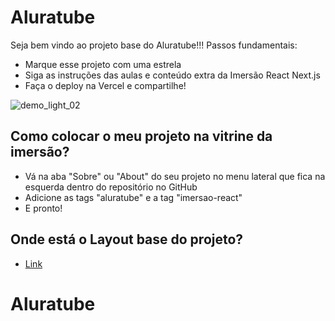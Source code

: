# Aluratube

Seja bem vindo ao projeto base do Aluratube!!! Passos fundamentais:
- Marque esse projeto com uma estrela
- Siga as instruções das aulas e conteúdo extra da Imersão React Next.js
- Faça o deploy na Vercel e compartilhe!

![demo_light_02](https://user-images.githubusercontent.com/13791385/200179084-1f71bc79-5348-4aa9-b7c8-2abc7fe63035.jpg)


## Como colocar o meu projeto na vitrine da imersão?
- Vá na aba "Sobre" ou "About" do seu projeto no menu lateral que fica na esquerda dentro do repositório no GitHub
- Adicione as tags "aluratube" e a tag "imersao-react"
- E pronto!

## Onde está o Layout base do projeto?
- [Link](https://www.figma.com/file/1acrju7CLwHkSh6e7xEk9h/Aluratube?node-id=0%3A1)

# Aluratube
